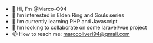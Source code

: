 - 👋 Hi, I’m @Marco-O94
- 👀 I’m interested in Elden Ring and Souls series 
- 🌱 I’m currently learning PHP and Javascript
- 💞️ I’m looking to collaborate on some laravel/vue project
- 📫 How to reach me: marcooliveri94@gmail.com

<!---
Marco-O94/Marco-O94 is a ✨ special ✨ repository because its `README.md` (this file) appears on your GitHub profile.
You can click the Preview link to take a look at your changes.
--->
